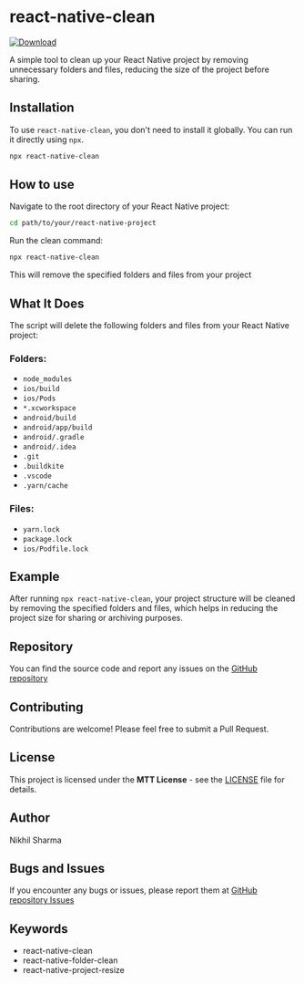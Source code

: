 # react-native-clean

[![Download](https://img.shields.io/badge/Download-v0.0.3-ff69b4.svg) ](https://www.npmjs.com/package/react-native-clean)

A simple tool to clean up your React Native project by removing unnecessary folders and files, reducing the size of the project before sharing.

## Installation

To use `react-native-clean`, you don't need to install it globally. You can run it directly using `npx`.

```sh
npx react-native-clean
```

## How to use
Navigate to the root directory of your React Native project:

```sh
cd path/to/your/react-native-project
```

Run the clean command:

```sh
npx react-native-clean
```

This will remove the specified folders and files from your project

## What It Does
The script will delete the following folders and files from your React Native project:

### Folders:
* `node_modules` 
* `ios/build` 
* `ios/Pods` 
* `*.xcworkspace` 
* `android/build` 
* `android/app/build` 
* `android/.gradle` 
* `android/.idea` 
* `.git` 
* `.buildkite` 
* `.vscode` 
* `.yarn/cache`

### Files:
* `yarn.lock` 
* `package.lock` 
* `ios/Podfile.lock`

## Example
After running `npx react-native-clean`, your project structure will be cleaned by removing the specified folders and files, which helps in reducing the project size for sharing or archiving purposes.

## Repository
You can find the source code and report any issues on the [GitHub repository](https://github.com/ietechnosoft/react-native-clean.git)

## Contributing
Contributions are welcome! Please feel free to submit a Pull Request.

## License
This project is licensed under the **MTT License** - see the [LICENSE](https://github.com/ietechnosoft/react-native-clean/blob/master/LICENSE) file for details. 

## Author
Nikhil Sharma

## Bugs and Issues
If you encounter any bugs or issues, please report them at [GitHub repository Issues](https://github.com/ietechnosoft/react-native-clean/issues.)

## Keywords
- react-native-clean
- react-native-folder-clean
- react-native-project-resize
